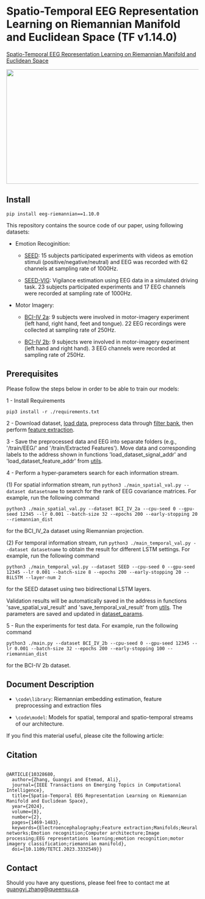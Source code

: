# Spatio-Temporal EEG Representation Learning on Riemannian Manifold and Euclidean Space (TF v1.14.0)

[Spatio-Temporal EEG Representation Learning on Riemannian Manifold and Euclidean Space](https://arxiv.org/abs/2008.08633)

<p align="center">
  <img 
    width="800"
    height="300"
    src="/doc/architecture.jpg"
  >
</p>


## Install
```
pip install eeg-riemannian==1.10.0
```


This repository contains the source code of our paper, using following datasets:

- Emotion Recoginition: 

    - [SEED](https://bcmi.sjtu.edu.cn/~seed/seed.html): 15 subjects participated experiments with videos as emotion stimuli (positive/negative/neutral) and EEG was recorded with 62 channels at sampling rate of 1000Hz.

    - [SEED-VIG](https://bcmi.sjtu.edu.cn/~seed/seed-vig.html): Vigilance estimation using EEG data in a simulated driving task. 23 subjects participated experiments and 17 EEG channels were recorded at sampling rate of 1000Hz. 

- Motor Imagery: 

    - [BCI-IV 2a](https://www.bbci.de/competition/iv/#dataset1): 9 subjects were involved in motor-imagery experiment (left hand, right hand, feet and tongue). 22 EEG recordings were collected at sampling rate of 250Hz. 


    - [BCI-IV 2b](https://www.bbci.de/competition/iv/#dataset1): 9 subjects were involved in motor-imagery experiment (left hand and right hand). 3 EEG channels were recorded at sampling rate of 250Hz. 


## Prerequisites
Please follow the steps below in order to be able to train our models:


1 - Install Requirements

```
pip3 install -r ./requirements.txt
```

2 - Download dataset, [load data](./code/load_data.py), preprocess data through [filter bank](./code/library/signal_filtering.py), then perform [feature extraction](./code/library/feature_extraction.py).
    
3 - Save the preprocessed data and EEG into separate folders (e.g., '/train/EEG/' and '/train/Extracted Features'). Move data and corresponding labels to the address shown in functions 'load_dataset_signal_addr' and 'load_dataset_feature_addr' from [utils](./code/utils.py). 

4 - Perform a hyper-parameters search for each information stream. 

(1) For spatial information stream, run `python3 ./main_spatial_val.py --dataset datasetname` to search for the rank of EEG covariance matrices. For example, run the following command
```
python3 ./main_spatial_val.py --dataset BCI_IV_2a --cpu-seed 0 --gpu-seed 12345 --lr 0.001 --batch-size 32 --epochs 200 --early-stopping 20 --riemannian_dist
```
for the BCI_IV_2a dataset using Riemannian projection. 

(2) For temporal information stream, run `python3 ./main_temporal_val.py --dataset datasetname` to obtain the result for different LSTM settings. For example, run the following command
```
python3 ./main_temporal_val.py --dataset SEED --cpu-seed 0 --gpu-seed 12345 --lr 0.001 --batch-size 8 --epochs 200 --early-stopping 20 -- BiLSTM --layer-num 2
```

for the SEED dataset using two bidirectional LSTM layers. 

Validation results will be automatically saved in the address in functions 'save_spatial_val_result' and 'save_temporal_val_result' from [utils](./code/utils.py). The parameters are saved and updated in [dataset_params](./code/dataset_params.yaml).

5 - Run the experiments for test data. For example, run the following command
```
python3 ./main.py --dataset BCI_IV_2b --cpu-seed 0 --gpu-seed 12345 --lr 0.001 --batch-size 32 --epochs 200 --early-stopping 100 --riemannian_dist 
```
for the BCI-IV 2b dataset. 


 ## Document Description
 
- `\code\library`:   Riemannian embedding estimation, feature preprocessing and extraction files
 
- `\code\model`:     Models for spatial, temporal and spatio-temporal streams of our architecture. 
 


If you find this material useful, please cite the following article:

## Citation
```

@ARTICLE{10328680,
  author={Zhang, Guangyi and Etemad, Ali},
  journal={IEEE Transactions on Emerging Topics in Computational Intelligence}, 
  title={Spatio-Temporal EEG Representation Learning on Riemannian Manifold and Euclidean Space}, 
  year={2024},
  volume={8},
  number={2},
  pages={1469-1483},
  keywords={Electroencephalography;Feature extraction;Manifolds;Neural networks;Emotion recognition;Computer architecture;Image processing;EEG representations learning;emotion recognition;motor imagery classification;riemannian manifold},
  doi={10.1109/TETCI.2023.3332549}}
```




## Contact
Should you have any questions, please feel free to contact me at [guangyi.zhang@queensu.ca](mailto:guangyi.zhang@queensu.ca).



<!-- <img src="/doc/architecture.pdf" width="400" height="200">
 -->


